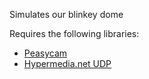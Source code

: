 Simulates our blinkey dome

Requires the following libraries:

* [Peasycam](http://mrfeinberg.com/peasycam/)
* [Hypermedia.net UDP](http://ubaa.net/shared/processing/udp/)
